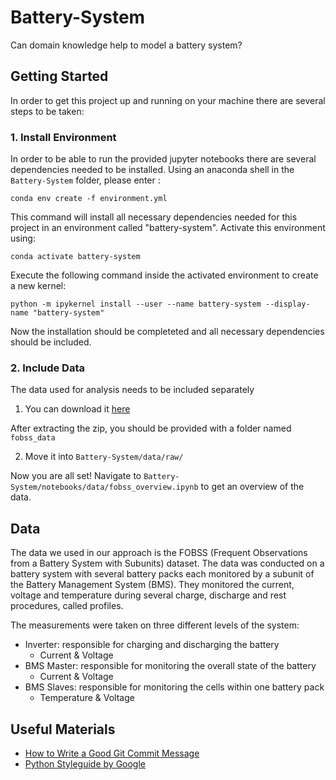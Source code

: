 # Battery-System
Can domain knowledge help to model a battery system?

## Getting Started
In order to get this project up and running on your machine there are several steps to be taken:

### 1. Install Environment
In order to be able to run the provided jupyter notebooks there are several dependencies needed to be installed. Using an anaconda shell in the `Battery-System` folder, please enter :

`conda env create -f environment.yml`

This command will install all necessary dependencies needed for this project in an environment called "battery-system". Activate this environment using:

`conda activate battery-system`

Execute the following command inside the activated environment to create a new kernel:

`python -m ipykernel install --user --name battery-system --display-name "battery-system"`

Now the installation should be completeted and all necessary dependencies should be included. 

### 2. Include Data
The data used for analysis needs to be included separately
1. You can download it [here](https://publikationen.bibliothek.kit.edu/1000094469)

After extracting the zip, you should be provided with a folder named `fobss_data`

2. Move it into `Battery-System/data/raw/`

Now you are all set! Navigate to `Battery-System/notebooks/data/fobss_overview.ipynb` to get an overview of the data.


## Data
The data we used in our approach is the FOBSS (Frequent Observations from a Battery System with Subunits) dataset. The data was conducted on a battery system with several battery packs each monitored by a subunit of the Battery Management System (BMS). They monitored the current, voltage and temperature during several charge, discharge and rest procedures, called profiles. 

The measurements were taken on three different levels of the system: 
- Inverter: responsible for charging and discharging the battery
  - Current & Voltage
- BMS Master: responsible for monitoring the overall state of the battery
  - Current & Voltage
- BMS Slaves: responsible for monitoring the cells within one battery pack
  - Temperature & Voltage

## Useful Materials
* [How to Write a Good Git Commit Message](https://chris.beams.io/posts/git-commit/)
* [Python Styleguide by Google](http://google.github.io/styleguide/pyguide.html)
